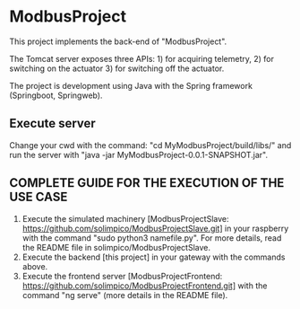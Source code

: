 # ModbusProject

This project implements the back-end of "ModbusProject". 

The Tomcat server exposes three APIs: 1) for acquiring telemetry, 2) for switching on the actuator 3) for switching off the actuator.

The project is development using Java with the Spring framework (Springboot, Springweb).

## Execute server

Change your cwd with the command: "cd MyModbusProject/build/libs/" and run the server with "java -jar MyModbusProject-0.0.1-SNAPSHOT.jar".

## COMPLETE GUIDE FOR THE EXECUTION OF THE USE CASE
1) Execute the simulated machinery [ModbusProjectSlave: https://github.com/solimpico/ModbusProjectSlave.git] in your raspberry with the command "sudo python3 namefile.py".
For more details, read the README file in  solimpico/ModbusProjectSlave.
2) Execute the backend [this project] in your gateway with the commands above. 
3) Execute the frontend server [ModbusProjectFrontend: https://github.com/solimpico/ModbusProjectFrontend.git] with the command "ng serve" (more details in the README file).
